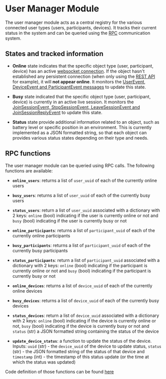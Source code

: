 # User Manager Module
The user manager module acts as a central registry for the various connected user types (users, participants, devices). It tracks their current status in the system and can be queried using the [RPC](../../developers/Internal-services-communication-module) communication system.

## States and tracked information

* **Online** state indicates that the specific object type (user, participant, device) has an active [websocket connection](../../developers/Websockets-communication). If the object hasn't established any persistent connection (when only using the [REST API](api/API) for example), it will **not appear online**. It monitors the [UserEvent, DeviceEvent and ParticipantEvent messages](../../developers/Messages-structure) to update this state.

* **Busy** state indicated that the specific object type (user, participant, device) is currently in an active live session. It monitors the [JoinSessionEvent, StopSessionEvent, LeaveSessionEvent and JoinSessionReplyEvent](../../developers/Messages-structure) to update this state.

* **Status** state provide additional information related to an object, such as battery level or specific position in an environment. This is currently implemented as a JSON formatted string, so that each object can provides various status states depending on their type and needs.

## RPC functions
The user manager module can be queried using RPC calls. The following functions are available:

* **`online_users`**: returns a list of `user_uuid` of each of the currently online users
* **`busy_users`**: returns a list of `user_uuid` of each of the currently busy users
* **`status_users`**: return a list of `user_uuid` associated with a dictionary with 2 keys: `online` (bool) indicating if the user is currently online or not and `busy` (bool) indicating if the user is currently busy or not

* **`online_participants`**: returns a list of `participant_uuid` of each of the currently online participants
* **`busy_participants`**: returns a list of `participant_uuid` of each of the currently busy participants
* **`status_participants`**: return a list of `participant_uuid` associated with a dictionary with 2 keys: `online` (bool) indicating if the participant is currently online or not and `busy` (bool) indicating if the participant is currently busy or not

* **`online_devices`**: returns a list of `device_uuid` of each of the currently online devices
* **`busy_devices`**: returns a list of `device_uuid` of each of the currently busy devices
* **`status_devices`**: return a list of `device_uuid` associated with a dictionary with 2 keys: `online` (bool) indicating if the device is currently online or not, `busy` (bool) indicating if the device is currently busy or not and `status` (str) a JSON formatted string containing the status of the device
* **`update_device_status`**: a function to update the status of the device. Inputs: `uuid` (str) - the `device_uuid` of the device to update status, `status` (str) - the JSON formatted string of the status of that device and `timestamp` (int) - the timestamp of this status update (or the time at which the status was updated)

Code definition of those functions can be found [here](https://github.com/introlab/opentera/blob/main/teraserver/python/modules/UserManagerModule/UserManagerModule.py#L34)

